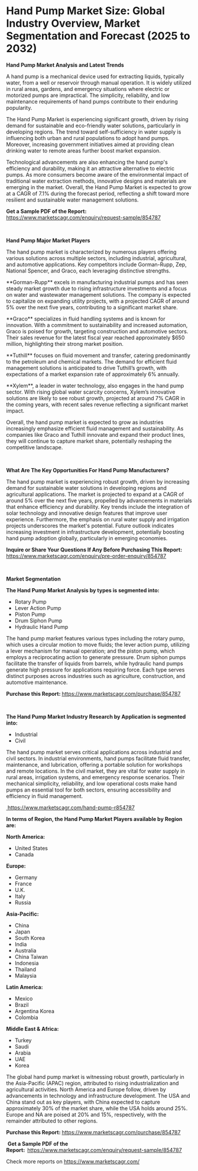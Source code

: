 <p><h1>Hand Pump Market Size: Global Industry Overview, Market Segmentation and Forecast (2025 to 2032)</h1></p><p><strong>Hand Pump Market Analysis and Latest Trends</strong></p>
<p><p>A hand pump is a mechanical device used for extracting liquids, typically water, from a well or reservoir through manual operation. It is widely utilized in rural areas, gardens, and emergency situations where electric or motorized pumps are impractical. The simplicity, reliability, and low maintenance requirements of hand pumps contribute to their enduring popularity.</p><p>The Hand Pump Market is experiencing significant growth, driven by rising demand for sustainable and eco-friendly water solutions, particularly in developing regions. The trend toward self-sufficiency in water supply is influencing both urban and rural populations to adopt hand pumps. Moreover, increasing government initiatives aimed at providing clean drinking water to remote areas further boost market expansion.</p><p>Technological advancements are also enhancing the hand pump's efficiency and durability, making it an attractive alternative to electric pumps. As more consumers become aware of the environmental impact of traditional water extraction methods, innovative designs and materials are emerging in the market. Overall, the Hand Pump Market is expected to grow at a CAGR of 7.1% during the forecast period, reflecting a shift toward more resilient and sustainable water management solutions.</p></p>
<p><strong>Get a Sample PDF of the Report:&nbsp;</strong> <a href="https://www.marketscagr.com/enquiry/request-sample/854787?utm_campaign=2337&utm_medium=2&utm_source=Github&utm_content=ia&utm_term=17022025&utm_id=hand-pump">https://www.marketscagr.com/enquiry/request-sample/854787</a></p>
<p>&nbsp;</p>
<p><strong>Hand Pump Major Market Players</strong></p>
<p><p>The hand pump market is characterized by numerous players offering various solutions across multiple sectors, including industrial, agricultural, and automotive applications. Key competitors include Gorman-Rupp, Zep, National Spencer, and Graco, each leveraging distinctive strengths.</p><p>**Gorman-Rupp** excels in manufacturing industrial pumps and has seen steady market growth due to rising infrastructure investments and a focus on water and wastewater management solutions. The company is expected to capitalize on expanding utility projects, with a projected CAGR of around 5% over the next five years, contributing to a significant market share.</p><p>**Graco** specializes in fluid handling systems and is known for innovation. With a commitment to sustainability and increased automation, Graco is poised for growth, targeting construction and automotive sectors. Their sales revenue for the latest fiscal year reached approximately $650 million, highlighting their strong market position.</p><p>**Tuthill** focuses on fluid movement and transfer, catering predominantly to the petroleum and chemical markets. The demand for efficient fluid management solutions is anticipated to drive Tuthill’s growth, with expectations of a market expansion rate of approximately 6% annually.</p><p>**Xylem**, a leader in water technology, also engages in the hand pump sector. With rising global water scarcity concerns, Xylem’s innovative solutions are likely to see robust growth, projected at around 7% CAGR in the coming years, with recent sales revenue reflecting a significant market impact.</p><p>Overall, the hand pump market is expected to grow as industries increasingly emphasize efficient fluid management and sustainability. As companies like Graco and Tuthill innovate and expand their product lines, they will continue to capture market share, potentially reshaping the competitive landscape.</p></p>
<p>&nbsp;</p>
<p><strong>What Are The Key Opportunities For Hand Pump Manufacturers?</strong></p>
<p><p>The hand pump market is experiencing robust growth, driven by increasing demand for sustainable water solutions in developing regions and agricultural applications. The market is projected to expand at a CAGR of around 5% over the next five years, propelled by advancements in materials that enhance efficiency and durability. Key trends include the integration of solar technology and innovative design features that improve user experience. Furthermore, the emphasis on rural water supply and irrigation projects underscores the market's potential. Future outlook indicates increasing investment in infrastructure development, potentially boosting hand pump adoption globally, particularly in emerging economies.</p></p>
<p><strong>Inquire or Share Your Questions If Any Before Purchasing This Report:</strong> <a href="https://www.marketscagr.com/enquiry/pre-order-enquiry/854787?utm_campaign=2337&utm_medium=2&utm_source=Github&utm_content=ia&utm_term=17022025&utm_id=hand-pump">https://www.marketscagr.com/enquiry/pre-order-enquiry/854787</a></p>
<p>&nbsp;</p>
<p><strong>Market Segmentation</strong></p>
<p><strong>The Hand Pump Market Analysis by types is segmented into:</strong></p>
<p><ul><li>Rotary Pump</li><li>Lever Action Pump</li><li>Piston Pump</li><li>Drum Siphon Pump</li><li>Hydraulic Hand Pump</li></ul></p>
<p><p>The hand pump market features various types including the rotary pump, which uses a circular motion to move fluids; the lever action pump, utilizing a lever mechanism for manual operation; and the piston pump, which employs a reciprocating action to generate pressure. Drum siphon pumps facilitate the transfer of liquids from barrels, while hydraulic hand pumps generate high pressure for applications requiring force. Each type serves distinct purposes across industries such as agriculture, construction, and automotive maintenance.</p></p>
<p><strong>Purchase this Report:&nbsp;</strong><a href="https://www.marketscagr.com/purchase/854787?utm_campaign=2337&utm_medium=2&utm_source=Github&utm_content=ia&utm_term=17022025&utm_id=hand-pump">https://www.marketscagr.com/purchase/854787</a></p>
<p>&nbsp;</p>
<p><strong>The Hand Pump Market Industry Research by Application is segmented into:</strong></p>
<p><ul><li>Industrial</li><li>Civil</li></ul></p>
<p><p>The hand pump market serves critical applications across industrial and civil sectors. In industrial environments, hand pumps facilitate fluid transfer, maintenance, and lubrication, offering a portable solution for workshops and remote locations. In the civil market, they are vital for water supply in rural areas, irrigation systems, and emergency response scenarios. Their mechanical simplicity, reliability, and low operational costs make hand pumps an essential tool for both sectors, ensuring accessibility and efficiency in fluid management.</p></p>
<p><a href="https://www.marketscagr.com/hand-pump-r854787?utm_campaign=2337&utm_medium=2&utm_source=Github&utm_content=ia&utm_term=17022025&utm_id=hand-pump">&nbsp;https://www.marketscagr.com/hand-pump-r854787</a></p>
<p><strong>In terms of Region, the Hand Pump Market Players available by Region are:</strong></p>
<p>
    <p> <strong> North America: </strong>
        <ul>
            <li>United States</li>
            <li>Canada</li>
        </ul>
        </p> 
    <p> <strong> Europe: </strong>
        <ul>
            <li>Germany</li>
            <li>France</li>
            <li>U.K.</li>
            <li>Italy</li>
            <li>Russia</li>
        </ul>
        </p> 
    <p> <strong> Asia-Pacific: </strong>
        <ul>
            <li>China</li>
            <li>Japan</li>
            <li>South Korea</li>
            <li>India</li>
            <li>Australia</li>
            <li>China Taiwan</li>
            <li>Indonesia</li>
            <li>Thailand</li>
            <li>Malaysia</li>
        </ul>
        </p> 
    <p> <strong> Latin America: </strong>
        <ul>
            <li>Mexico</li>
            <li>Brazil</li>
            <li>Argentina Korea</li>
            <li>Colombia</li>
        </ul>
        </p> 
    <p> <strong> Middle East & Africa: </strong>
        <ul>
            <li>Turkey</li>
            <li>Saudi</li>
            <li>Arabia</li>
            <li>UAE</li>
            <li>Korea</li>
        </ul>
    </p>
    </p>
<p><p>The global hand pump market is witnessing robust growth, particularly in the Asia-Pacific (APAC) region, attributed to rising industrialization and agricultural activities. North America and Europe follow, driven by advancements in technology and infrastructure development. The USA and China stand out as key players, with China expected to capture approximately 30% of the market share, while the USA holds around 25%. Europe and NA are poised at 20% and 15%, respectively, with the remainder attributed to other regions.</p></p>
<p><strong>Purchase this Report: </strong><a href="https://www.marketscagr.com/purchase/854787?utm_campaign=2337&utm_medium=2&utm_source=Github&utm_content=ia&utm_term=17022025&utm_id=hand-pump">https://www.marketscagr.com/purchase/854787</a></p>
<p>&nbsp;<strong>Get a Sample PDF of the Report:&nbsp;&nbsp;</strong><a href="https://www.marketscagr.com/enquiry/request-sample/854787?utm_campaign=2337&utm_medium=2&utm_source=Github&utm_content=ia&utm_term=17022025&utm_id=hand-pump">https://www.marketscagr.com/enquiry/request-sample/854787</a></p>
<p><strong></strong></p>
<p>Check more reports on <a href="https://www.marketscagr.com/?utm_campaign=2337&utm_medium=2&utm_source=Github&utm_content=ia&utm_term=17022025&utm_id=hand-pump">https://www.marketscagr.com/</a></p>